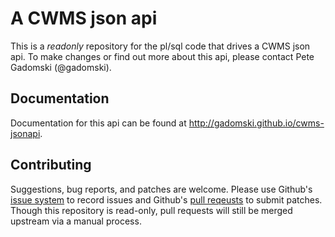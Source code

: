 A CWMS json api
===============

This is a *readonly* repository for the pl/sql code that drives a CWMS json api.
To make changes or find out more about this api, please contact Pete Gadomski (@gadomski).


Documentation
-------------

Documentation for this api can be found at http://gadomski.github.io/cwms-jsonapi.


Contributing
------------

Suggestions, bug reports, and patches are welcome.
Please use Github's [issue system](https://github.com/gadomski/cwms-jsonapi/issues) to record issues and Github's [pull reqeusts](https://github.com/gadomski/cwms-jsonapi/pulls) to submit patches.
Though this repository is read-only, pull requests will still be merged upstream via a manual process.
